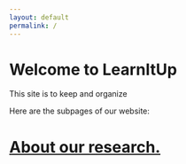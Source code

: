 ```yaml
---
layout: default
permalink: /
---
```


<div class="home">

  <h1 class="page-heading">Welcome to LearnItUp</h1>
  <p>This site is to keep and organize </p>     
  <p>Here are the subpages of our website:</p>         
<h1 class="page-heading"><a href="/pages/research">About our research.</a></h1>

<!--
  <ul class="post-list">
    {% for post in site.posts %}
      <li>
        <span class="post-meta">{{ post.date | date: "%b %-d, %Y" }}</span>

        <h2>
          <a class="post-link" href="{{ post.url | prepend: site.baseurl }}">{{ post.title }}</a>
        </h2>
      </li>
    {% endfor %}
  </ul>

  <p class="rss-subscribe">subscribe <a href="{{ "/feed.xml" | prepend: site.baseurl }}">via RSS</a></p>
-->
</div>
